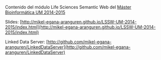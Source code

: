 Contenido del módulo Life Sciences Semantic Web del [Máster Bioinformática UM 2014-2015](http://www.um.es/web/biologia/contenido/estudios/masteres/bioinformatica)

Slides: [http://mikel-egana-aranguren.github.io/LSSW-UM-2014-2015/index.html](http://mikel-egana-aranguren.github.io/LSSW-UM-2014-2015/index.html)

Linked Data Server: [http://github.com/mikel-egana-aranguren/LinkedDataServer](http://github.com/mikel-egana-aranguren/LinkedDataServer)